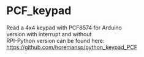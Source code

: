 # PCF_keypad
Read a 4x4 keypad with PCF8574 for Arduino<br>
version with interrupt and without<br>
RPI-Python version can be found here: https://github.com/horemansp/python_keypad_PCF
